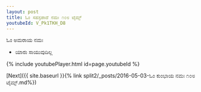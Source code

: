 ```yaml
---
layout: post
title: ಓಂ ಸಹಸ್ರಪಾದೆ ನಮಃ ೧೦೮ ಟೈಮ್ಸ್
youtubeId: V_Pk1TKH_D8
---
```

 
 
 ಓಂ ಅಮರಾಯ ನಮಃ  
 
 -  ಯಾರು ಸಾಯುವುದಿಲ್ಲ 
 
  
 
  
 
 
 
 
 
 


{% include youtubePlayer.html id=page.youtubeId %}
 
[Next]({{ site.baseurl }}{% link  split2/_posts/2016-05-03-ಓಂ ಕುಂಭಾಯ ನಮಃ ೧೦೮ ಟೈಮ್ಸ್.md%})
 
